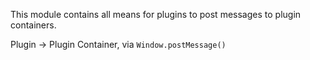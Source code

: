 This module contains all means for plugins to post messages to plugin containers.

Plugin -> Plugin Container,  via `Window.postMessage()`
